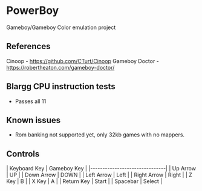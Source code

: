 # PowerBoy
Gameboy/Gameboy Color emulation project

## References
Cinoop - https://github.com/CTurt/Cinoop
Gameboy Doctor - https://robertheaton.com/gameboy-doctor/

## Blargg CPU instruction tests
 - Passes all 11

## Known issues
- Rom banking not supported yet, only 32kb games with no mappers.

## Controls
| Keyboard Key  | Gameboy Key   |
|-------------------------------|
| Up Arrow      | UP            |
| Down Arrow    | DOWN          |
| Left Arrow    | Left          |
| Right Arrow   | Right         |
| Z Key         | B             |
| X Key         | A             |
| Return Key    | Start         |
| Spacebar      | Select        |

